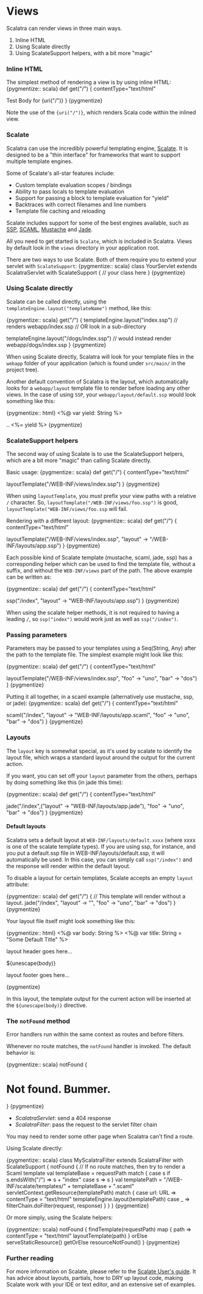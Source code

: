 Views
=====

Scalatra can render views in three main ways. 

1. Inline HTML
1. Using Scalate directly
1. Using ScalateSupport helpers, with a bit more "magic"

### Inline HTML

The simplest method of rendering a view is by using inline HTML:
{pygmentize:: scala}
def get("/") {
  contentType="text/html"

  <html>
  <head><title>Test</title></head>
  <body>Test Body for {uri("/")}</body>
  </html>
}
{pygmentize}

Note the use of the `{uri("/")}`, which renders Scala code within the inlined
view. 

### Scalate

Scalatra can use the incredibly powerful templating engine, 
[Scalate][scalate]. It is designed to be a "thin interface" for frameworks 
that want to support multiple template engines.

[scalate]: http://scalate.fusesource.org/documentation/user-guide.html

Some of Scalate's all-star features include:

*   Custom template evaluation scopes / bindings
*   Ability to pass locals to template evaluation
*   Support for passing a block to template evaluation for "yield"
*   Backtraces with correct filenames and line numbers
*   Template file caching and reloading

Scalate includes support for some of the best engines available, such as
[SSP][ssp], [SCAML][scaml], [Mustache][mustache] and [Jade][jade].

[ssp]: http://scalate.fusesource.org/documentation/ssp-reference.html
[scaml]: http://scalate.fusesource.org/documentation/scaml-reference.html
[mustache]: http://scalate.fusesource.org/documentation/mustache.html
[jade]: http://scalate.fusesource.org/documentation/jade.html

All you need to get started is `Scalate`, which is included in Scalatra. Views
by default look in the `views` directory in your application root.

There are two ways to use Scalate. Both of them require you to extend your 
servlet with `ScalateSupport`:
{pygmentize:: scala}
class YourServlet extends ScalatraServlet with ScalateSupport {
  // your class here
}
{pygmentize}

### Using Scalate directly

Scalate can be called directly, using the 
`templateEngine.layout("templateName")` method, like this:

{pygmentize:: scala}
get("/") {
  templateEngine.layout("index.ssp")
  // renders webapp/index.ssp
  // OR look in a sub-directory

  templateEngine.layout("/dogs/index.ssp")
  // would instead render webapp/dogs/index.ssp
}
{pygmentize}

When using Scalate directly, Scalatra will look for your template files
in the `webapp` folder of your application (which is found under `src/main/`
in the project tree). 

Another default convention of Scalatra is the layout, which automatically 
looks for a `webapp/layout` template file to render before loading any 
other views. In the case of using `SSP`, your `webapp/layout/default.ssp` 
would look something like this:

{pygmentize:: html}
<%@ var yield: String %> 
<html>
  <head>..</head>
  <body>
    <%= yield %>
  </body>
</html>
{pygmentize}

### ScalateSupport helpers

The second way of using Scalate is to use the ScalateSupport helpers, which
are a bit more "magic" than calling Scalate directly.

Basic usage:
{pygmentize:: scala}
def get("/") {
  contentType="text/html"

  layoutTemplate("/WEB-INF/views/index.ssp")
}
{pygmentize}

When using `layoutTemplate`, you *must* prefix your view paths with a relative `/` 
character. So, `layoutTemplate("/WEB-INF/views/foo.ssp")` is good, `layoutTemplate("WEB-INF/views/foo.ssp`
will fail. 

Rendering with a different layout:
{pygmentize:: scala}
def get("/") {
  contentType="text/html"

  layoutTemplate("/WEB-INF/views/index.ssp", "layout" -> "/WEB-INF/layouts/app.ssp")
}
{pygmentize}

Each possible kind of Scalate template (mustache, scaml, jade, ssp) has a
corresponding helper which can be used to find the template file, without a
suffix, and without the `WEB-INF/views` part of the path. The above example can be 
written as:

{pygmentize:: scala}
def get("/") {
  contentType="text/html"

  ssp("/index", "layout" -> "WEB-INF/layouts/app.ssp")
}
{pygmentize}

When using the scalate helper methods, it is not required to having a leading `/`, so 
`ssp("index")` would work just as well as `ssp("/index")`.

### Passing parameters

Parameters may be passed to your templates using a Seq(String, Any) after the 
path to the template file. The simplest example might look like this:

{pygmentize:: scala}
def get("/") {
  contentType="text/html"

  layoutTemplate("/WEB-INF/views/index.ssp", "foo" -> "uno", "bar" -> "dos")
}
{pygmentize}

Putting it all together, in a scaml example (alternatively use mustache, ssp, 
or jade):
{pygmentize:: scala}
def get("/") {
  contentType="text/html"

  scaml("/index", "layout" -> "WEB-INF/layouts/app.scaml", "foo" -> "uno", "bar" -> "dos")
}
{pygmentize}

### Layouts

The `layout` key is somewhat special, as it's used by scalate to identify the 
layout file, which wraps a standard layout around the output for the current
action. 

If you want, you can set off your `layout` parameter from the others, perhaps
by doing something like this (in jade this time):

{pygmentize:: scala}
def get("/") {
  contentType="text/html"

  jade("/index",("layout" -> "WEB-INF/layouts/app.jade"), "foo" -> "uno", "bar" -> "dos")
}
{pygmentize}

#### Default layouts

Scalatra sets a default layout at `WEB-INF/layouts/default.xxxx` (where xxxx 
is one of the scalate template types). If you are using ssp, for instance, and
you put a default.ssp file in WEB-INF/layouts/default.ssp, it will 
automatically be used. In this case, you can simply call `ssp("/index")` and the
response will render within the default layout. 

To disable a layout for certain templates, Scalate accepts an empty `layout` 
attribute:

{pygmentize:: scala}
def get("/") {
  // This template will render without a layout.
  jade("/index", "layout" -> "", "foo" -> "uno", "bar" -> "dos")
}
{pygmentize}

Your layout file itself might look something like this:

{pygmentize:: html}
<%@ var body: String %>
<%@ var title: String = "Some Default Title" %>
<html>
<head>
  <title>${title}</title>
</head>
<body>
  <p>layout header goes here...</p>

  ${unescape(body)}

  <p>layout footer goes here...</p>
</body>
</html>
{pygmentize}

In this layout, the template output for the current action will be inserted
at the `${unescape(body)}` directive. 


### The `notFound` method

Error handlers run within the same context as routes and before filters.

Whenever no route matches, the `notFound` handler is invoked.  The default 
behavior is:

{pygmentize:: scala}
notFound {
  <h1>Not found. Bummer.</h1>
}
{pygmentize}

* _ScalatraServlet_: send a 404 response
* _ScalatraFilter_: pass the request to the servlet filter chain

You may need to render some other page when Scalatra can't find a route. 

Using Scalate directly:

{pygmentize:: scala}
class MyScalatraFilter extends ScalatraFilter with ScalateSupport {
  notFound {
    // If no route matches, then try to render a Scaml template
    val templateBase = requestPath match {
      case s if s.endsWith("/") => s + "index"
      case s => s
    }
    val templatePath = "/WEB-INF/scalate/templates/" + templateBase + ".scaml"
    servletContext.getResource(templatePath) match {
      case url: URL => 
        contentType = "text/html"
        templateEngine.layout(templatePath)
      case _ => 
        filterChain.doFilter(request, response)
    } 
  }
}
{pygmentize}

Or more simply, using the Scalate helpers:

{pygmentize:: scala}
notFound {
  findTemplate(requestPath) map { path =>
    contentType = "text/html"
    layoutTemplate(path)
  } orElse serveStaticResource() getOrElse resourceNotFound() 
}
{pygmentize}

### Further reading

For more information on Scalate, please refer to the [Scalate User's guide][sug]. 
It has advice about layouts, partials, how to DRY up layout code, making Scalate
work with your IDE or text editor, and an extensive set of examples. 

[sug]: http://scalate.fusesource.org/documentation/user-guide.html
